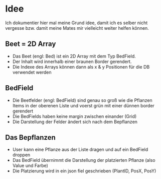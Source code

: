 # Idee

Ich dokumentier hier mal meine Grund idee, damit ich es selber nicht vergesse bzw. damit meine Mates mir vielleicht weiter helfen können.

## Beet = 2D Array
- Das Beet (engl: Bed) ist ein 2D Array mit dem Typ BedField. 
- Der Inhalt wird innerhalb einer braunen Border gerendert. 
- Die Indexe des Arrays können dann als x & y Positionen für die DB verwendet werden

## BedField
- Die Beetfelder (engl: BedField) sind genau so groß wie die Pflanzen Items in der oberenen Liste und voerst grün mit einer dünnen border gerendert
- Die BedFields haben keine margin zwischen einander (Grid)
- Die Darstellung der Felder ändert sich nach dem Bepflanzen

## Das Bepflanzen
- User kann eine Pflanze aus der Liste dragen und auf ein BedField droppen
- Das BedField übernimmt die Darstellung der platzierten Pflanze (also Value und Farbe)
- Die Platzierung wird in ein json fiel geschrieben (PlantID, PosX, PosY) 

